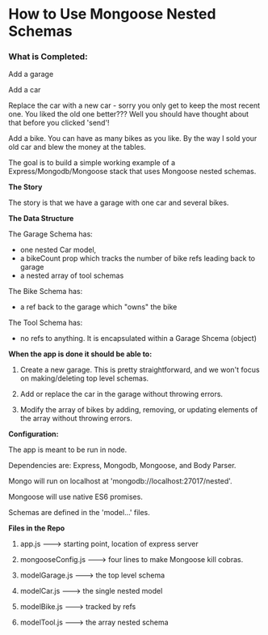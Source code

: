 # How to Use Mongoose Nested Schemas

### What is Completed:

Add a garage

Add a car

Replace the car with a new car - sorry you only get to keep the most recent one.
 You liked the old one better??? Well you should have thought about that before 
 you clicked 'send'!
 
Add a bike. You can have as many bikes as you like. By the way I sold your old car
 and blew the money at the tables. 

The goal is to build a simple working example of a Express/Mongodb/Mongoose stack
that uses Mongoose nested schemas.


**The Story**

The story is that we have a garage with one car and several bikes. 

**The Data Structure**


The Garage Schema has: 
 - one nested Car model,
 - a bikeCount prop which tracks the number of bike refs leading back to garage
 - a nested array of tool schemas
 
The Bike Schema has:
  - a ref back to the garage which "owns" the bike
  
The Tool Schema has:
  - no refs to anything. It is encapsulated within a Garage Shcema (object) 


**When the app is done it should be able to:**

1. Create a new garage. This is pretty straightforward, and we won't focus on making/deleting top
level schemas.

2. Add or replace the car in the garage without throwing errors.

3. Modify the array of bikes by adding, removing, or updating elements of the array without throwing errors.


**Configuration:**

The app is meant to be run in node.

Dependencies are: Express, Mongodb, Mongoose, and Body Parser.

Mongo will run on localhost at 'mongodb://localhost:27017/nested'.

Mongoose will use native ES6 promises.

Schemas are defined in the 'model...' files.

**Files in the Repo**

1. app.js ---> starting point, location of express server

2. mongooseConfig.js ---> four lines to make Mongoose kill cobras.

3. modelGarage.js ---> the top level schema

4. modelCar.js ---> the single nested model

5. modelBike.js ---> tracked by refs

6. modelTool.js ---> the array nested schema





